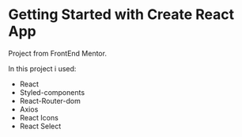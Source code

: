 # Getting Started with Create React App

Project from FrontEnd Mentor.

In this project i used:

- React
- Styled-components
- React-Router-dom
- Axios
- React Icons
- React Select

